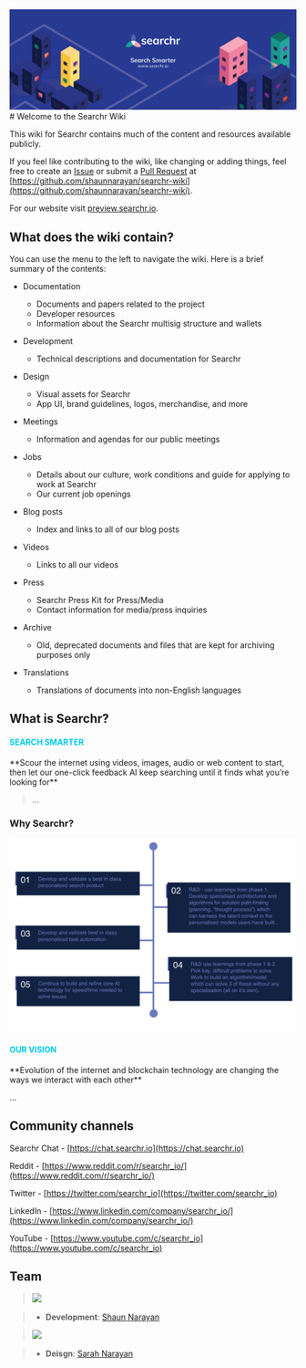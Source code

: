 <img src="images/banner.png">
# Welcome to the Searchr Wiki

This wiki for Searchr contains much of the content and resources available publicly.

If you feel like contributing to the wiki, like changing or adding things, feel free to create an [Issue](https://github.com/shaunnarayan/searchr-wiki/issues) or submit a [Pull Request](https://github.com/shaunnarayan/searchr-wiki/pulls) at [https://github.com/shaunnarayan/searchr-wiki](https://github.com/shaunnarayan/searchr-wiki).

For our website visit [preview.searchr.io](http://preview.searchr.io).

## What does the wiki contain?

You can use the menu to the left to navigate the wiki. Here is a brief summary of the contents:

* Documentation

    * Documents and papers related to the project
    * Developer resources
    * Information about the Searchr multisig structure and wallets

* Development

    * Technical descriptions and documentation for Searchr

* Design

    * Visual assets for Searchr
    * App UI, brand guidelines, logos, merchandise, and more

* Meetings

    * Information and agendas for our public meetings

* Jobs

    * Details about our culture, work conditions and guide for applying to work at Searchr
    * Our current job openings

* Blog posts

    * Index and links to all of our blog posts

* Videos

    * Links to all our videos

* Press

    * Searchr Press Kit for Press/Media
    * Contact information for media/press inquiries

* Archive

    * Old, deprecated documents and files that are kept for archiving purposes only

* Translations

    * Translations of documents into non-English languages

## What is Searchr?

<h4 style="color:#00CBE6;">SEARCH SMARTER</h4>
**Scour the internet using videos, images, audio or web content to start, then let our one-click feedback AI keep searching until it finds what you’re looking for**

> ...

### Why Searchr?

<img src="images/roadmaps/goals.png">

<h4 style="color:#00CBE6;">OUR VISION</h4>
**Evolution of the internet and blockchain technology are changing the ways we interact with each other**

...

## Community channels

Searchr Chat - [https://chat.searchr.io](https://chat.searchr.io)

Reddit - [https://www.reddit.com/r/searchr_io/](https://www.reddit.com/r/searchr_io/)

Twitter - [https://twitter.com/searchr_io](https://twitter.com/searchr_io)

LinkedIn - [https://www.linkedin.com/company/searchr_io/](https://www.linkedin.com/company/searchr_io/)

YouTube - [https://www.youtube.com/c/searchr_io](https://www.youtube.com/c/searchr_io)

## Team

> <img src="images/team_members/Maria_128.png">

> * **Development**: [Shaun Narayan](https://twitter.com/CatAddict420)

> <img src="images/team_members/Maria_128.png">

> * **Deisgn**: [Sarah Narayan](https://twitter.com/creatablenz)
